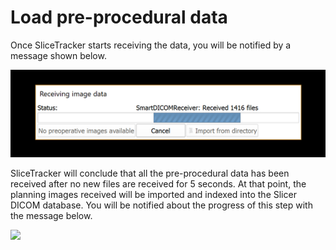 # Load pre-procedural data

Once SliceTracker starts receiving the data, you will be notified by a message shown below.

![](/assets/receiving_dicom.png)

SliceTracker will conclude that all the pre-procedural data has been received after no new files are received for 5 seconds. At that point, the planning images received will be imported and indexed into the Slicer DICOM database. You will be notified about the progress of this step with the message below.

![](../images/processing_dicom.png)

